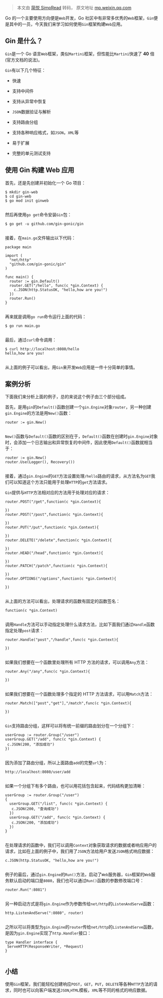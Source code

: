 > 本文由 [简悦 SimpRead](http://ksria.com/simpread/) 转码， 原文地址 [mp.weixin.qq.com](https://mp.weixin.qq.com/s/NjyGuS7W7XZUElQ33d05WQ)

Go 的一个主要使用方向便是`Web`开发，Go 社区中有非常多优秀的`Web`框架，`Gin`便是其中的一员，今天我们来学习如何使用`Gin`框架构建`Web`应用。

Gin 是什么？
--------

`Gin`是一个 Go 语言`Web`框架，类似`Martini`框架，但性能比`Martini`快速了 **40** 倍 (官方文档的说法)。

`Gin`有以下几个特征：

*   快速
    
*   支持中间件
    
*   支持从异常中恢复
    
*   `JSON`数据验证与解析
    
*   支持路由分组
    
*   支持各种响应格式，如`JSON`，`XML`等
    
*   易于扩展
    
*   完整的单元测试支持
    

使用 Gin 构建 Web 应用
----------------

首先，还是先创建并初始化一个 Go 项目：

```
$ mkdir gin-web
$ cd gin-web
$ go mod init ginweb


```

然后再使用`go get`命令安装`Gin`包：

```
$ go get -u github.com/gin-gonic/gin


```

接着，在`main.go`文件输出以下代码：

```
package main

import (
  "net/http"
  "github.com/gin-gonic/gin"
)

func main() {
  router := gin.Default()
  router.GET("/hello", func(c *gin.Context) {
    c.JSON(http.StatusOK, "hello,how are you!")
  })
  router.Run() 
}


```

再来就是调用`go run`命令运行上面的代码：

```
$ go run main.go


```

最后，通过`curl`命令调用：

```
$ curl http://localhost:8080/hello
hello,how are you!


```

从上面的例子可以看出，用`Gin`来开发`Web`应用是一件十分简单的事情。

案例分析
----

下面我们来分析上面的例子，总的来说这个例子由三个部分组成。

首先，是用`gin`的`Default()`函数创建一个`gin.Engine`对象`router`，另一种创建`gin.Engine`的方法是用`New()`函数：

```
router := gin.New()


```

`New()`函数与`Default()`函数的区别在于，`Default()`函数在创建时`gin.Engine`对象时，会添加一个日志输出和异常恢复的中间件，因此使用`Default()`函数就相当于：

```
router := gin.New()
router.Use(Logger(), Recovery())


```

接着，通过`gin.Engine`的`GET`方法设置处理`/hello`路由的请求，从方法名为`GET`我们可以知道这个方法只能用于处理`HTTP`的`get`方法请求。

`Gin`提供与`HTTP`方法相对应的方法用于处理对应的请求：

```
router.POST("/get",function(c *gin.Context){

})
router.POST("/post",function(c *gin.Context){

})
router.PUT("/put",function(c *gin.Context){

})
router.DELETE("/delete",function(c *gin.Context){

})
router.HEAD("/head",function(c *gin.Context){

})
router.PATCH("/patch",function(c *gin.Context){

})
router.OPTIONS("/options",function(c *gin.Context){

})


```

从上面的方法可以看出，处理请求的函数有固定的函数签名：

```
function(c *gin.Context)


```

调用`Handle`方法可以手动指定处理什么请求方法，比如下面我们通过`Handle`函数指定处理`post`请求：

```
router.Handle("post","/handle",func(c *gin.Context){

})


```

如果我们想要在一个函数里处理所有 HTTP 方法的请求，可以调用`Any`方法：

```
router.Any("/any",func(c *gin.Context){

})


```

如果我们想要在一个函数处理多个指定的 HTTP 方法请求，可以用`Match`方法：

```
router.Match(["post","get"],"/match",func(c *gin.Context){

})


```

`Gin`支持路由分组，这样可以将有统一前缀的路由划分在一个分组下：

```
userGroup := router.Group("/user")
userGroup.GET("/add", func(c *gin.Context) {
 c.JSON(200, "添加成功")
})


```

因为添加了路由分组，所以上面路由`add`的完整`url`为：

```
http://localhost:8080/user/add


```

如果一个分组下有多个路由，也可以用花括包含起来，代码结构更加清晰：

```
userGroup := router.Group("/user")
{
  userGroup.GET("/list", func(c *gin.Context) {
   c.JSON(200, "查询成功")
  })
  userGroup.GET("/add", func(c *gin.Context) {
   c.JSON(200, "添加成功")
  })
}


```

在处理请求的函数中，我们可以调用`Context`对象获取请求的数据或者响应用户的请求，比如在上面的例子中，我们用了`JSON`方法给用户发送`JSON`格式响应数据：

```
c.JSON(http.StatusOK, "hello,how are you!")


```

例子的最后，通过`gin.Engine`的`Run()`方法，启动了`Web`服务器，`Gin`框架的`Web`服务默认启动的端口是`8080`，我们也可以通过`Run()`函数的参数修改端口号：

```
router.Run(":8081")


```

另一种启动方式是将`gin.Engine`作为参数传给`net/http`的`ListenAndServe`函数：

```
http.ListenAndServe(":8080", router)


```

之所以可以将类型为`gin.Engine`的`router`传给`net/http`的`ListenAndServe`函数，是因为`gin.Engine`实现了`http.Handler`接口：

```
type Handler interface {
 ServeHTTP(ResponseWriter, *Request)
}


```

小结
--

使用`Gin`框架，我们能轻松创建响应`POST`，`GET`，`PUT`，`DELETE`等各种`HTTP`方法的请求，同时也可以向客户端发送`JSON`,`HTML`模板，`XML`等不同的格式的响应数据。